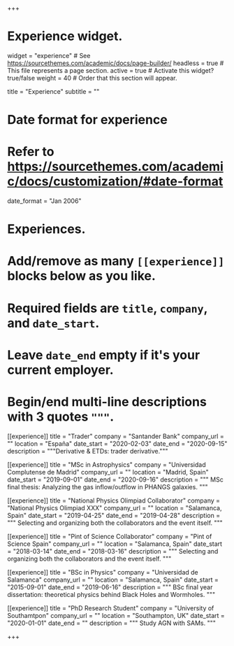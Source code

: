 +++
# Experience widget.
widget = "experience"  # See https://sourcethemes.com/academic/docs/page-builder/
headless = true  # This file represents a page section.
active = true  # Activate this widget? true/false
weight = 40  # Order that this section will appear.

title = "Experience"
subtitle = ""

# Date format for experience
#   Refer to https://sourcethemes.com/academic/docs/customization/#date-format
date_format = "Jan 2006"

# Experiences.
#   Add/remove as many `[[experience]]` blocks below as you like.
#   Required fields are `title`, `company`, and `date_start`.
#   Leave `date_end` empty if it's your current employer.
#   Begin/end multi-line descriptions with 3 quotes `"""`.



[[experience]]
  title = "Trader"
  company = "Santander Bank"
  company_url = ""
  location = "España"
  date_start = "2020-02-03"
  date_end = "2020-09-15"
  description = """Derivative & ETDs: trader derivative."""

[[experience]]
  title = "MSc in Astrophysics"
  company = "Universidad Complutense de Madrid"
  company_url = ""
  location = "Madrid, Spain"
  date_start = "2019-09-01"
  date_end = "2020-09-16"
  description = """ MSc final thesis: Analyzing the gas inflow/outflow in PHANGS galaxies. """
 
[[experience]]
  title = "National Physics Olimpiad Collaborator"
  company = "National Physics Olimpiad XXX"
  company_url = ""
  location = "Salamanca, Spain"
  date_start = "2019-04-25"
  date_end = "2019-04-28"
  description = """ Selecting and organizing both the collaborators and the event itself.  """
 
[[experience]]
  title = "Pint of Science Collaborator"
  company = "Pint of Science Spain"
  company_url = ""
  location = "Salamanca, Spain"
  date_start = "2018-03-14"
  date_end = "2018-03-16"
  description = """ Selecting and organizing both the collaborators and the event itself.  """
 
[[experience]]
  title = "BSc in Physics"
  company = "Universidad de Salamanca"
  company_url = ""
  location = "Salamanca, Spain"
  date_start = "2015-09-01"
  date_end = "2019-06-16"
  description = """ BSc final year dissertation: theoretical physics behind Black Holes and Wormholes.  """
 
[[experience]]
  title = "PhD Research Student"
  company = "University of Southamtpon"
  company_url = ""
  location = "Southampton, UK"
  date_start = "2020-01-01"
  date_end = ""
  description = """ Study AGN with SAMs. """ 
 
+++
